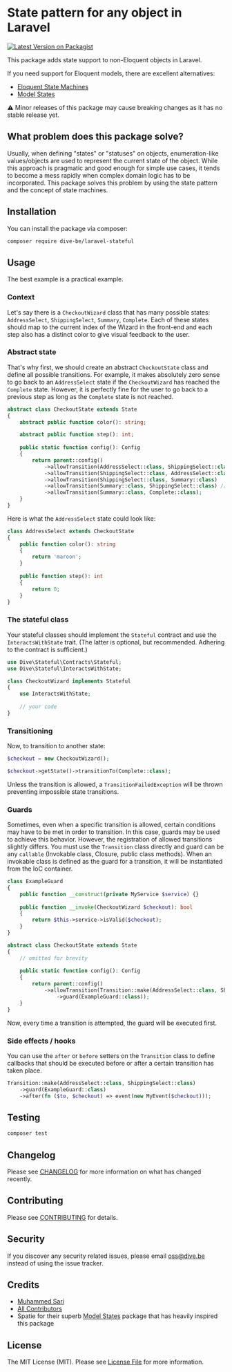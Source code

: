 # State pattern for any object in Laravel

[![Latest Version on Packagist](https://img.shields.io/packagist/v/dive-be/laravel-stateful.svg?style=flat-square)](https://packagist.org/packages/dive-be/laravel-stateful)

This package adds state support to non-Eloquent objects in Laravel. 

If you need support for Eloquent models, there are excellent alternatives:

- [Eloquent State Machines](https://github.com/asantibanez/laravel-eloquent-state-machines)
- [Model States](https://github.com/spatie/laravel-model-states)

⚠️ Minor releases of this package may cause breaking changes as it has no stable release yet.

## What problem does this package solve?

Usually, when defining "states" or "statuses" on objects, enumeration-like values/objects are used to represent the 
current state of the object. While this approach is pragmatic and good enough for simple use cases, it tends to become a
mess rapidly when complex domain logic has to be incorporated. This package solves this problem by using the state pattern
and the concept of state machines.

## Installation

You can install the package via composer:

```bash
composer require dive-be/laravel-stateful
```

## Usage

The best example is a practical example.

### Context

Let's say there is a `CheckoutWizard` class that has many possible states: `AddressSelect`, `ShippingSelect`, `Summary`, `Complete`.
Each of these states should map to the current index of the Wizard in the front-end and each step also has a distinct
color to give visual feedback to the user.

### Abstract state

That's why first, we should create an abstract `CheckoutState` class and define all possible transitions. For example,
it makes absolutely zero sense to go back to an `AddressSelect` state if the `CheckoutWizard` has reached the `Complete` state.
However, it is perfectly fine for the user to go back to a previous step as long as the `Complete` state is not reached.

```php
abstract class CheckoutState extends State
{
    abstract public function color(): string;

    abstract public function step(): int;
    
    public static function config(): Config
    {
        return parent::config()
            ->allowTransition(AddressSelect::class, ShippingSelect::class)
            ->allowTransition(ShippingSelect::class, AddressSelect::class) // go back
            ->allowTransition(ShippingSelect::class, Summary::class)
            ->allowTransition(Summary::class, ShippingSelect::class) // go back
            ->allowTransition(Summary::class, Complete::class);
    }
}
```

Here is what the `AddressSelect` state could look like:

```php
class AddressSelect extends CheckoutState
{
    public function color(): string
    {
        return 'maroon';
    }
    
    public function step(): int
    {
        return 0;
    }
}
```

### The stateful class

Your stateful classes should implement the `Stateful` contract and use the `InteractsWithState` trait.
(The latter is optional, but recommended. Adhering to the contract is sufficient.)

```php
use Dive\Stateful\Contracts\Stateful;
use Dive\Stateful\InteractsWithState;

class CheckoutWizard implements Stateful
{
    use InteractsWithState;
    
    // your code
}
````

### Transitioning

Now, to transition to another state:

```php
$checkout = new CheckoutWizard();

$checkout->getState()->transitionTo(Complete::class);
```

Unless the transition is allowed, a `TransitionFailedException` will be thrown preventing impossible state transitions.

### Guards

Sometimes, even when a specific transition is allowed, certain conditions may have to be met in order to transition.
In this case, guards may be used to achieve this behavior. However, the registration of allowed transitions slightly 
differs. You must use the `Transition` class directly and guard can be any `callable` (Invokable class, Closure, public class methods).
When an invokable class is defined as the guard for a transition, it will be instantiated from the IoC container.

```php
class ExampleGuard
{
    public function __construct(private MyService $service) {}
    
    public function __invoke(CheckoutWizard $checkout): bool
    {
        return $this->service->isValid($checkout);
    }
}
```

```php
abstract class CheckoutState extends State
{
    // omitted for brevity
    
    public static function config(): Config
    {
        return parent::config()
            ->allowTransition(Transition::make(AddressSelect::class, ShippingSelect::class)
                ->guard(ExampleGuard::class));
    }
}
```

Now, every time a transition is attempted, the guard will be executed first.

### Side effects / hooks

You can use the `after` or `before` setters on the `Transition` class to define callbacks that should be executed
before or after a certain transition has taken place.

```php
Transition::make(AddressSelect::class, ShippingSelect::class)
    ->guard(ExampleGuard::class)
    ->after(fn ($to, $checkout) => event(new MyEvent($checkout)));
```

## Testing

```bash
composer test
```

## Changelog

Please see [CHANGELOG](CHANGELOG.md) for more information on what has changed recently.

## Contributing

Please see [CONTRIBUTING](CONTRIBUTING.md) for details.

## Security

If you discover any security related issues, please email oss@dive.be instead of using the issue tracker.

## Credits

- [Muhammed Sari](https://github.com/mabdullahsari)
- [All Contributors](../../contributors)
- Spatie for their superb [Model States](https://github.com/spatie/laravel-model-states) package that has heavily inspired this package

## License

The MIT License (MIT). Please see [License File](LICENSE.md) for more information.
